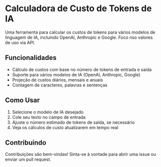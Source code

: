 # Calculadora de Custo de Tokens de IA

Uma ferramenta para calcular os custos de tokens para vários modelos de linguagem de IA, incluindo OpenAI, Anthropic e Google.
Foco nso valores de uso via API.

## Funcionalidades

- Cálculo de custos com base no número de tokens de entrada e saída
- Suporte para vários modelos de IA (OpenAI, Anthropic, Google)
- Projeção de custos diários, mensais e anuais
- Contagem de caracteres, palavras e sentenças


## Como Usar

1. Selecione o modelo de IA desejado
2. Cole seu texto no campo de entrada
3. Ajuste o número estimado de tokens de saída, se necessário
4. Veja os cálculos de custo atualizarem em tempo real


## Contribuindo

Contribuições são bem-vindas! Sinta-se à vontade para abrir uma issue ou enviar um pull request.

